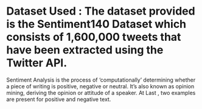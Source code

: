 # Dataset Used : The dataset provided is the Sentiment140 Dataset which consists of 1,600,000 tweets that have been extracted using the Twitter API.

Sentiment Analysis is the process of ‘computationally’ determining whether a piece of writing is positive, negative or neutral. It’s also known as opinion mining, deriving the opinion or attitude of a speaker.
At Last , two examples are present for positive and negative text.
